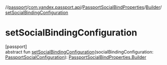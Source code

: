 //[passport](../../../../index.md)/[com.yandex.passport.api](../../index.md)/[PassportSocialBindProperties](../index.md)/[Builder](index.md)/[setSocialBindingConfiguration](set-social-binding-configuration.md)

# setSocialBindingConfiguration

[passport]\
abstract fun [setSocialBindingConfiguration](set-social-binding-configuration.md)(socialBindingConfiguration: [PassportSocialConfiguration](../../-passport-social-configuration/index.md)): [PassportSocialBindProperties.Builder](index.md)
